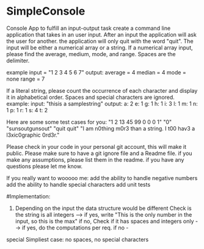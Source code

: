 # SimpleConsole
Console App to fulfill an input-output task 
 create a command line application that takes in an user input. After an input the application will ask the user for another. the application will only quit with the word "quit".
The input will be either a numerical array or a string.
If a numerical array input, please find the average, medium, mode, and range. Spaces are the delimiter.

example input = "1 2 3 4 5 6 7"
output:
average = 4
median = 4
mode = none
range = 7

If a literal string, please count the occurrence of each character and display it in alphabetical order. Spaces and special characters are ignored.
example: 
input: "thisis a samplestring"
output:
a: 2
e: 1
g: 1
h: 1
i: 3
l: 1
m: 1
n: 1
p: 1
r: 1
s: 4
t: 2

Here are some some test cases for you:
"1 2 13 45 99 0 0 0 1"
"0"
"sunsoutgunsout"
"quit quit"
"I am n0thing m0r3 than a string. I t00 hav3 a l3xic0graphic 0rd3r."

Please check in your code in your personal git account, this will make it public. Please make sure to have a git ignore file and a Readme file.
if you make any assumptions, please list them in the readme.
if you have any questions please let me know.

If you really want to wooooo me:
add the ability to handle negative numbers
add the ability to handle special characters
add unit tests 

#Implementation:
1. Depending on the input the data structure would be different
Check is the string is all integers --> if yes, write "This is the only number in the input, so this is the max"
if no,
Check if it has spaces and integers only --> if yes, do the computations per req.
if no -


special 
Simpliest case: no spaces, no special characters
